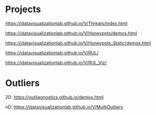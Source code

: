 # Projects
https://idatavisualizationlab.github.io/V/Threats/index.html

https://idatavisualizationlab.github.io/V/Honeypots/demos.html

https://idatavisualizationlab.github.io/V/Honeypots_Static/demos.html


https://idatavisualizationlab.github.io/V/RUL/

https://idatavisualizationlab.github.io/V/RUL_Viz/


# Outliers

2D: https://outliagnostics.github.io/demos.html

nD: https://idatavisualizationlab.github.io/V/MultiOutliers
